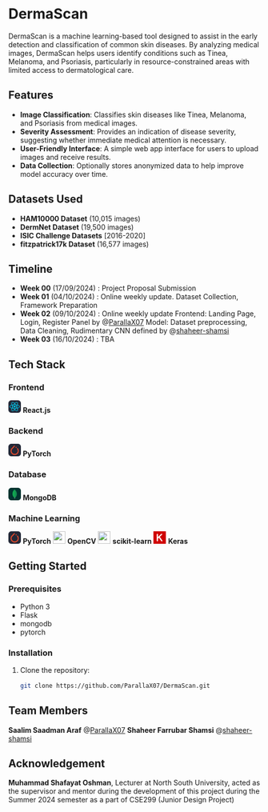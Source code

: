 
# DermaScan

DermaScan is a machine learning-based tool designed to assist in the early detection and classification of common skin diseases. By analyzing medical images, DermaScan helps users identify conditions such as Tinea, Melanoma, and Psoriasis, particularly in resource-constrained areas with limited access to dermatological care.

## Features

- **Image Classification**: Classifies skin diseases like Tinea, Melanoma, and Psoriasis from medical images.
- **Severity Assessment**: Provides an indication of disease severity, suggesting whether immediate medical attention is necessary.
- **User-Friendly Interface**: A simple web app interface for users to upload images and receive results.
- **Data Collection**: Optionally stores anonymized data to help improve model accuracy over time.

## Datasets Used
- **HAM10000 Dataset** (10,015 images)
- **DermNet Dataset** (19,500 images)
- **ISIC Challenge Datasets** [2016-2020]
- **fitzpatrick17k Dataset** (16,577 images)


## Timeline
- **Week 00** (17/09/2024) : Project Proposal Submission
- **Week 01** (04/10/2024) : Online weekly update.
	Dataset Collection, Framework Preparation
- **Week 02** (09/10/2024) : Online weekly update
	Frontend: Landing Page, Login, Register Panel by @[ParallaX07](https://github.com/ParallaX07)
	Model: Dataset preprocessing, Data Cleaning, Rudimentary CNN defined by @[shaheer-shamsi](https://github.com/shaheer-shamsi)
- **Week 03** (16/10/2024) : TBA


## Tech Stack

### Frontend
<img src="https://raw.githubusercontent.com/tandpfun/skill-icons/refs/heads/main/icons/React-Dark.svg" width="25" height="25"> **React.js**

### Backend
<img src="https://raw.githubusercontent.com/tandpfun/skill-icons/refs/heads/main/icons/PyTorch-Dark.svg" width="25" height="25"> **PyTorch**


### Database
<img src="https://raw.githubusercontent.com/tandpfun/skill-icons/refs/heads/main/icons/MongoDB.svg" width="25" height="25"> **MongoDB**

### Machine Learning
<img src="https://raw.githubusercontent.com/tandpfun/skill-icons/refs/heads/main/icons/PyTorch-Dark.svg" width="25" height="25"> **PyTorch**
<img src="https://raw.githubusercontent.com/tandpfun/skill-icons/refs/heads/main/icons/OpenCV-Dark.svg" width="25" height="25"> **OpenCV**
<img src="https://raw.githubusercontent.com/tandpfun/skill-icons/refs/heads/main/icons/ScikitLearn-Dark.svg" width="25" height="25"> **scikit-learn**
<img src="https://raw.githubusercontent.com/devicons/devicon/refs/heads/master/icons/keras/keras-original.svg" width="25" height="25"> **Keras**


## Getting Started

### Prerequisites
- Python 3
- Flask
- mongodb
- pytorch

### Installation
1. Clone the repository:
   ```bash
   git clone https://github.com/ParallaX07/DermaScan.git
## Team Members
**Saalim Saadman Araf** @[ParallaX07](https://github.com/ParallaX07)
**Shaheer Farrubar Shamsi** @[shaheer-shamsi](https://github.com/shaheer-shamsi)

## Acknowledgement
**Muhammad Shafayat Oshman**, Lecturer at North South University, acted as the supervisor and mentor during the development of this project during the Summer 2024 semester as a part of CSE299 (Junior Design Project)

